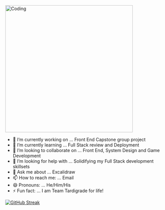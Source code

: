 <img align="top" alt="Coding" width="400" src="https://d33wubrfki0l68.cloudfront.net/d4edc1aa92f05bb5ba629bbb86658039f6abb344/6d8a6/img/typical_emacs_user.gif">


- 🔭 I’m currently working on ... Front End Capstone group project
- 🌱 I’m currently learning ... Full Stack review and Deployment
- 👯 I’m looking to collaborate on ... Front End, System Design and Game Development
- 🤔 I’m looking for help with ... Solidifying my Full Stack development skillsets
- 💬 Ask me about ... Excalidraw
- 📫 How to reach me: ... Email
- 😄 Pronouns: ... He/Him/His
- ⚡ Fun fact: ... I am Team Tardigrade for life! 



[![GitHub Streak](https://github-readme-streak-stats.herokuapp.com/?user=maximumjpeg)](https://git.io/streak-stats)

<!--
**maximumjpeg/maximumjpeg** is a ✨ _special_ ✨ repository because its `README.md` (this file) appears on your GitHub profile.
-->
